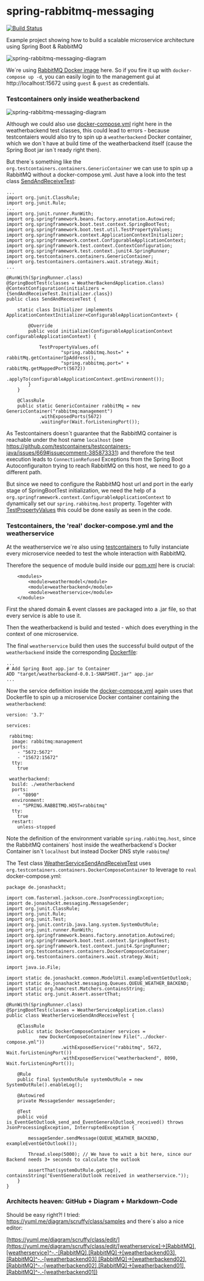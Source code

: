 spring-rabbitmq-messaging
======================================================================================
[![Build Status](https://travis-ci.org/jonashackt/spring-rabbitmq-messaging.svg?branch=master)](https://travis-ci.org/jonashackt/spring-rabbitmq-messaging)

Example project showing how to build a scalable microservice architecture using Spring Boot &amp; RabbitMQ

![spring-rabbitmq-messaging-diagram](https://yuml.me/diagram/scruffy/class/[weatherservice]->[RabbitMQ],[weatherservice]^-.-[RabbitMQ],[RabbitMQ]->[weatherbackend03],[RabbitMQ]^-.-[weatherbackend03],[RabbitMQ]->[weatherbackend02],[RabbitMQ]^-.-[weatherbackend02],[RabbitMQ]->[weatherbackend01],[RabbitMQ]^-.-[weatherbackend01])

We´re using [RabbitMQ Docker image](https://hub.docker.com/_/rabbitmq/) here. So if you fire it up with `docker-compose up -d`, you can easily login to the management gui at http://localhost:15672 using `guest` & `guest` as credentials.

### Testcontainers only inside weatherbackend

![spring-rabbitmq-messaging-diagram](https://yuml.me/diagram/scruffy/class/[weatherbackend]-&gt;[RabbitMQ],[weatherbackend]^-.-[RabbitMQ])

Although we could also use [docker-compose.yml](docker-compose.yml) right here in the weatherbackend test classes, this could lead to errors - because testcontaiers would also try to spin up a `weatherbackend` Docker container, which we don´t have at build time of the weatherbackend itself (cause the Spring Boot jar isn´t ready right then).

But there´s something like the `org.testcontainers.containers.GenericContainer` we can use to spin up a RabbitMQ without a docker-compose.yml. Just have a look into the test class [SendAndReceiveTest](weatherbackend/src/test/java/de/jonashackt/SendAndReceiveTest.java):

```
...
import org.junit.ClassRule;
import org.junit.Rule;
...
import org.junit.runner.RunWith;
import org.springframework.beans.factory.annotation.Autowired;
import org.springframework.boot.test.context.SpringBootTest;
import org.springframework.boot.test.util.TestPropertyValues;
import org.springframework.context.ApplicationContextInitializer;
import org.springframework.context.ConfigurableApplicationContext;
import org.springframework.test.context.ContextConfiguration;
import org.springframework.test.context.junit4.SpringRunner;
import org.testcontainers.containers.GenericContainer;
import org.testcontainers.containers.wait.strategy.Wait;
...

@RunWith(SpringRunner.class)
@SpringBootTest(classes = WeatherBackendApplication.class)
@ContextConfiguration(initializers = {SendAndReceiveTest.Initializer.class})
public class SendAndReceiveTest {

    static class Initializer implements ApplicationContextInitializer<ConfigurableApplicationContext> {

        @Override
        public void initialize(ConfigurableApplicationContext configurableApplicationContext) {

            TestPropertyValues.of(
                    "spring.rabbitmq.host=" + rabbitMq.getContainerIpAddress(),
                    "spring.rabbitmq.port=" + rabbitMq.getMappedPort(5672))
                    .applyTo(configurableApplicationContext.getEnvironment());
        }
    }

    @ClassRule
    public static GenericContainer rabbitMq = new GenericContainer("rabbitmq:management")
            .withExposedPorts(5672)
            .waitingFor(Wait.forListeningPort());
```

As Testcontainers doesn´t guarantee that the RabbitMQ container is reachable under the host name `localhost` (see https://github.com/testcontainers/testcontainers-java/issues/669#issuecomment-385873331) and therefore the test execution leads to `ConnectionRefused` Exceptions from the Spring Boot Autoconfiguraiton trying to reach RabbitMQ on this host, we need to go a different path.

But since we need to configure the RabbitMQ host url and port in the early stage of SpringBootTest initialization, we need the help of a `org.springframework.context.ConfigurableApplicationContext` to dynamically set our `spring.rabbitmq.host` property. Togehter with [TestPropertyValues](https://dzone.com/articles/testcontainers-and-spring-boot) this could be done easily as seen in the code.


### Testcontainers, the 'real' docker-compose.yml and the weatherservice

At the weatherservice we´re also using [testcontainers](https://www.testcontainers.org/) to fully instanciate every microservice needed to test the whole interaction with RabbitMQ.

Therefore the sequence of module build inside our [pom.xml](pom.xml) here is crucial:

```
	<modules>
		<module>weathermodel</module>
		<module>weatherbackend</module>
		<module>weatherservice</module>
	</modules>
```
First the shared domain & event classes are packaged into a .jar file, so that every service is able to use it.

Then the weatherbackend is build and tested - which does everything in the context of one microservice.

The final `weatherservice` build then uses the successful build output of the `weatherbackend` inside the corresponding [Dockerfile](weatherbackend/Dockerfile):

```
...
# Add Spring Boot app.jar to Container
ADD "target/weatherbackend-0.0.1-SNAPSHOT.jar" app.jar
...
```

Now the service definition inside the [docker-compose.yml](docker-compose.yml) again uses that Dockerfile to spin up a microservice Docker container containing the `weatherbackend`:

```
version: '3.7'

services:

 rabbitmq:
  image: rabbitmq:management
  ports:
    - "5672:5672"
    - "15672:15672"
  tty:
    true

 weatherbackend:
  build: ./weatherbackend
  ports:
    - "8090"
  environment:
    - "SPRING.RABBITMQ.HOST=rabbitmq"
  tty:
    true
  restart:
    unless-stopped
```

Note the definition of the environment variable `spring.rabbitmq.host`, since the RabbitMQ containers´ host inside the weatherbackend´s Docker Container isn´t `localhost` but instead Docker DNS style `rabbitmq`!

The Test class [WeatherServiceSendAndReceiveTest](weatherservice/src/test/java/de/jonashackt/WeatherServiceSendAndReceiveTest.java) uses `org.testcontainers.containers.DockerComposeContainer` to leverage to `real` docker-compose.yml:

```
package de.jonashackt;

import com.fasterxml.jackson.core.JsonProcessingException;
import de.jonashackt.messaging.MessageSender;
import org.junit.ClassRule;
import org.junit.Rule;
import org.junit.Test;
import org.junit.contrib.java.lang.system.SystemOutRule;
import org.junit.runner.RunWith;
import org.springframework.beans.factory.annotation.Autowired;
import org.springframework.boot.test.context.SpringBootTest;
import org.springframework.test.context.junit4.SpringRunner;
import org.testcontainers.containers.DockerComposeContainer;
import org.testcontainers.containers.wait.strategy.Wait;

import java.io.File;

import static de.jonashackt.common.ModelUtil.exampleEventGetOutlook;
import static de.jonashackt.messaging.Queues.QUEUE_WEATHER_BACKEND;
import static org.hamcrest.Matchers.containsString;
import static org.junit.Assert.assertThat;

@RunWith(SpringRunner.class)
@SpringBootTest(classes = WeatherServiceApplication.class)
public class WeatherServiceSendAndReceiveTest {

    @ClassRule
    public static DockerComposeContainer services =
            new DockerComposeContainer(new File("../docker-compose.yml"))
                    .withExposedService("rabbitmq", 5672, Wait.forListeningPort())
                    .withExposedService("weatherbackend", 8090, Wait.forListeningPort());

    @Rule
    public final SystemOutRule systemOutRule = new SystemOutRule().enableLog();

    @Autowired
    private MessageSender messageSender;

    @Test
    public void is_EventGetOutlook_send_and_EventGeneralOutlook_received() throws JsonProcessingException, InterruptedException {

        messageSender.sendMessage(QUEUE_WEATHER_BACKEND, exampleEventGetOutlook());

        Thread.sleep(5000); // We have to wait a bit here, since our Backend needs 3+ seconds to calculate the outlook

        assertThat(systemOutRule.getLog(), containsString("EventGeneralOutlook received in weatherservice."));
    }
}
```

### Architects heaven: GitHub + Diagram + Markdown-Code

Should be easy right?! I tried: https://yuml.me/diagram/scruffy/class/samples and there´s also a nice editor:

[https://yuml.me/diagram/scruffy/class/edit/](https://yuml.me/diagram/scruffy/class/edit/[weatherservice]->[RabbitMQ],[weatherservice]^-.-[RabbitMQ],[RabbitMQ]->[weatherbackend03],[RabbitMQ]^-.-[weatherbackend03],[RabbitMQ]->[weatherbackend02],[RabbitMQ]^-.-[weatherbackend02],[RabbitMQ]->[weatherbackend01],[RabbitMQ]^-.-[weatherbackend01])